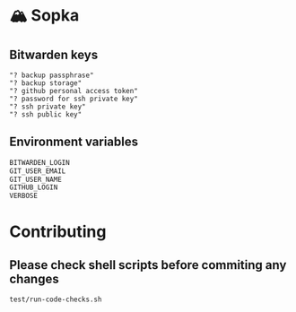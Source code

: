 # 🏔️ Sopka

## Bitwarden keys

<!-- # BITWARDEN-OBJECT: see list below -->

```
"? backup passphrase"
"? backup storage"
"? github personal access token"
"? password for ssh private key"
"? ssh private key"
"? ssh public key"
```

## Environment variables

```sh
BITWARDEN_LOGIN
GIT_USER_EMAIL
GIT_USER_NAME
GITHUB_LOGIN
VERBOSE
```

# Contributing

## Please check shell scripts before commiting any changes
```sh
test/run-code-checks.sh
```
